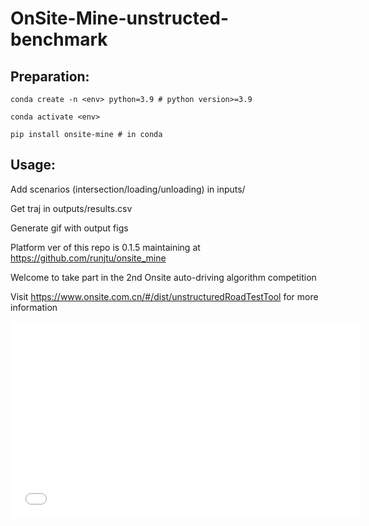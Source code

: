 # OnSite-Mine-unstructed-benchmark

## Preparation:

    conda create -n <env> python=3.9 # python version>=3.9

    conda activate <env>

    pip install onsite-mine # in conda 

## Usage:

Add scenarios (intersection/loading/unloading) in inputs/
  
Get traj in outputs/results.csv

Generate gif with output figs

Platform ver of this repo is 0.1.5 maintaining at https://github.com/runjtu/onsite_mine

Welcome to take part in the 2nd Onsite auto-driving algorithm competition 

Visit https://www.onsite.com.cn/#/dist/unstructuredRoadTestTool for more information

<iframe width="560" height="315" src="./results/intersection.gif" frameborder="0" allow="accelerometer; autoplay; clipboard-write; encrypted-media; gyroscope; picture-in-picture" allowfullscreen></iframe>
